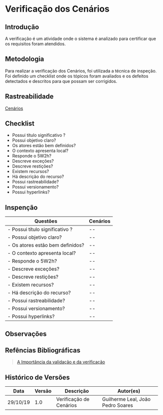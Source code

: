 # Verificação dos Cenários

## Introdução

A verificação é um atividade onde o sistema é analizado para certificar que os requisitos foram atendidos.

## Metodologia

Para realizar a verificação dos Cenários, foi utilizada a técnica de inspeção. Foi definido um checklist onde os tópicos foram avaliados e os defeitos detectados e descritos para que possam ser corrigidos.

## Rastreabilidade

[Cenários](https://requisitos-de-software.github.io/2019.2-Waze/Cenarios/)

## Checklist

- Possui título significativo ?
- Possui objetivo claro?
- Os atores estão bem definidos?
- O contexto apresenta local?
- Responde o 5W2h?
- Descreve exceções?
- Descreve restições?
- Existem recursos?
- Há descrição do recurso?
- Possui rastreabilidade?
- Possui versionamento?
- Possui hyperlinks?

## Inspenção

|Questões|Cenários|
|--------|--------|
|- Possui título significativo ?|--|
|- Possui objetivo claro?|--|
|- Os atores estão bem definidos?|--|
|- O contexto apresenta local?|--|
|- Responde o 5W2h?|--|
|- Descreve exceções?|--|
|- Descreve restições?|--|
|- Existem recursos?|--|
|- Há descrição do recurso?|--|
|- Possui rastreabilidade?|--|
|- Possui versionamento?|--|
|- Possui hyperlinks?|--|

## Observações


## Refências Bibliográficas

>[A Importância da validação e da verificação](https://www.devmedia.com.br/a-importancia-da-validacao-e-da-verificacao/24559)

## Histórico de Versões

|Data|Versão|Descrição|Autor(es)|
|----|------|---------|---------|
|29/10/19|1.0| Verificação de Cenários |Guilherme Leal, João Pedro Soares|
